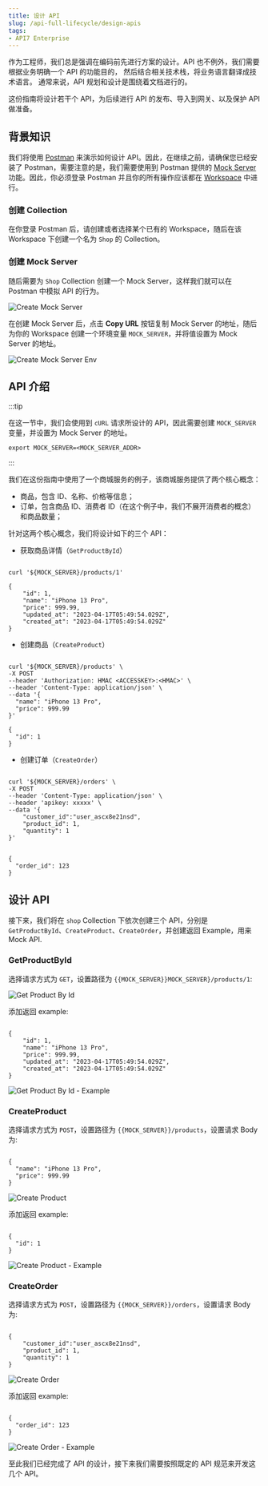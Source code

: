 ```yaml
---
title: 设计 API
slug: /api-full-lifecycle/design-apis
tags:
- API7 Enterprise
---
```


作为工程师，我们总是强调在编码前先进行方案的设计。API 也不例外，我们需要根据业务明确一个 API 的功能目的，
然后结合相关技术栈，将业务语言翻译成技术语言。 通常来说，API 规划和设计是围绕着文档进行的。 

这份指南将设计若干个 API，为后续进行 API 的发布、导入到网关、以及保护 API 做准备。

## 背景知识

我们将使用 [Postman](https://www.postman.com/) 来演示如何设计 API。因此，在继续之前，请确保您已经安装了 Postman，需要注意的是，我们需要使用到
Postman 提供的 [Mock Server](https://learning.postman.com/docs/designing-and-developing-your-api/mocking-data/setting-up-mock/) 功能。因此，你必须登录 Postman 并且你的所有操作应该都在 [Workspace](https://learning.postman.com/docs/collaborating-in-postman/using-workspaces/) 中进行。

### 创建 Collection

在你登录 Postman 后，请创建或者选择某个已有的 Workspace，随后在该 Workspace 下创建一个名为 `Shop` 的 Collection。

### 创建 Mock Server

随后需要为 `Shop` Collection 创建一个 Mock Server，这样我们就可以在 Postman 中模拟 API 的行为。

![Create Mock Server](https://static.apiseven.com/uploads/2023/04/28/fkwBwbOK_Screenshot%202023-04-28%20at%2010.35.57.png)

在创建 Mock Server 后，点击 **Copy URL** 按钮复制 Mock Server 的地址，随后为你的 Workspace 创建一个环境变量 `MOCK_SERVER`，并将值设置为 Mock Server 的地址。

![Create Mock Server Env](https://static.apiseven.com/uploads/2023/04/28/zhvRQhI2_mock-server-env.png)

## API 介绍

:::tip

在这一节中，我们会使用到 `cURL` 请求所设计的 API，因此需要创建 `MOCK_SERVER` 变量，并设置为 Mock Server 的地址。

```shell
export MOCK_SERVER=<MOCK_SERVER_ADDR>
```

:::

我们在这份指南中使用了一个商城服务的例子，该商城服务提供了两个核心概念：

* 商品，包含 ID、名称、价格等信息；
* 订单，包含商品 ID、消费者 ID（在这个例子中，我们不展开消费者的概念）和商品数量；

针对这两个核心概念，我们将设计如下的三个 API：

* 获取商品详情（`GetProductById`）

```shell

curl '${MOCK_SERVER}/products/1' 

{
    "id": 1,
    "name": "iPhone 13 Pro",
    "price": 999.99,
    "updated_at": "2023-04-17T05:49:54.029Z",
    "created_at": "2023-04-17T05:49:54.029Z"
}

```

* 创建商品（`CreateProduct`）

```shell

curl '${MOCK_SERVER}/products' \
-X POST
--header 'Authorization: HMAC <ACCESSKEY>:<HMAC>' \
--header 'Content-Type: application/json' \
--data '{
  "name": "iPhone 13 Pro",
  "price": 999.99
}'

{
  "id": 1
}

```
* 创建订单（`CreateOrder`）

```shell

curl '${MOCK_SERVER}/orders' \
-X POST
--header 'Content-Type: application/json' \
--header 'apikey: xxxxx' \
--data '{
    "customer_id":"user_ascx8e21nsd", 
    "product_id": 1,
    "quantity": 1
}'


{
  "order_id": 123
}

```

## 设计 API

接下来，我们将在 `shop` Collection 下依次创建三个 API，分别是 `GetProductById`、`CreateProduct`、`CreateOrder`，并创建返回 Example，用来 Mock API.

### GetProductById

选择请求方式为 `GET`，设置路径为 `{{MOCK_SERVER}}MOCK_SERVER}/products/1`:

![Get Product By Id](https://static.apiseven.com/uploads/2023/05/16/TG0Esf2t_getproductbyid.png)

添加返回 example:

```shell

{
    "id": 1,
    "name": "iPhone 13 Pro",
    "price": 999.99,
    "updated_at": "2023-04-17T05:49:54.029Z",
    "created_at": "2023-04-17T05:49:54.029Z"
}

```

![Get Product By Id - Example](https://static.apiseven.com/uploads/2023/05/16/17zmYgOo_getproductbyid-example.png)

### CreateProduct

选择请求方式为 `POST`，设置路径为 `{{MOCK_SERVER}}/products`，设置请求 Body 为:

```shell

{
  "name": "iPhone 13 Pro",
  "price": 999.99
}

```

![Create Product](https://static.apiseven.com/uploads/2023/05/16/lP7PDyvp_createproducts.png)

添加返回 example:

```shell

{
  "id": 1
}

```

![Create Product - Example](https://static.apiseven.com/uploads/2023/05/16/EGen5BRj_createproducts-example.pngg)

### CreateOrder

选择请求方式为 `POST`，设置路径为 `{{MOCK_SERVER}}/orders`，设置请求 Body 为:

```shell

{
    "customer_id":"user_ascx8e21nsd", 
    "product_id": 1,
    "quantity": 1
}

```

![Create Order](https://static.apiseven.com/uploads/2023/05/16/lP7PDyvp_createproducts.png)

添加返回 example:

```shell

{
  "order_id": 123
}

```

![Create Order - Example](https://static.apiseven.com/uploads/2023/05/16/EGen5BRj_createproducts-example.png)

至此我们已经完成了 API 的设计，接下来我们需要按照既定的 API 规范来开发这几个 API。
